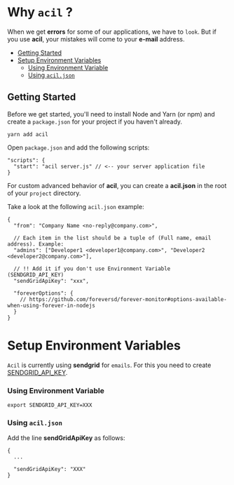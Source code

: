 # Why `acil` ?

When we get **errors** for some of our applications, we have to `look`. But if you use **acil**, your mistakes will come to your **e-mail** address.

<!-- START doctoc generated TOC please keep comment here to allow auto update -->
<!-- DON'T EDIT THIS SECTION, INSTEAD RE-RUN doctoc TO UPDATE -->


  - [Getting Started](#getting-started)
- [Setup Environment Variables](#setup-environment-variables)
    - [Using Environment Variable](#using-environment-variable)
    - [Using `acil.json`](#using-aciljson)

<!-- END doctoc generated TOC please keep comment here to allow auto update -->

## Getting Started

Before we get started, you'll need to install Node and Yarn (or npm) and create a `package.json` for your project if you haven't already.


    yarn add acil
    
Open `package.json` and add the following scripts:

```JS
"scripts": {
  "start": "acil server.js" // <-- your server application file
}
```

For custom advanced behavior of **acil**, you can create a **acil.json** in the root of your `project` directory.


Take a look at the following `acil.json` example:

```JS
{
  "from": "Company Name <no-reply@company.com>",
  
  // Each item in the list should be a tuple of (Full name, email address). Example:
  "admins": ["Developer1 <developer1@company.com>", "Developer2 <developer2@company.com>"],
  
  // !! Add it if you don't use Environment Variable (SENDGRID_API_KEY)
  "sendGridApiKey": "xxx",
  
  "foreverOptions": {
    // https://github.com/foreversd/forever-monitor#options-available-when-using-forever-in-nodejs
  }
}
```

# Setup Environment Variables

`Acil` is currently using **sendgrid** for `emails`. For this you need to create [SENDGRID_API_KEY](https://app.sendgrid.com/settings/api_keys).

### Using Environment Variable

    export SENDGRID_API_KEY=XXX

### Using `acil.json`

Add the line **sendGridApiKey** as follows:

  
```JS
{
  ...
  
  "sendGridApiKey": "XXX"
}
```
